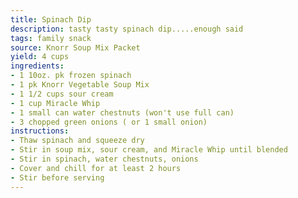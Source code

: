 ```yaml
---
title: Spinach Dip
description: tasty tasty spinach dip.....enough said
tags: family snack
source: Knorr Soup Mix Packet
yield: 4 cups
ingredients: 
- 1 10oz. pk frozen spinach
- 1 pk Knorr Vegetable Soup Mix
- 1 1/2 cups sour cream
- 1 cup Miracle Whip
- 1 small can water chestnuts (won't use full can)
- 3 chopped green onions ( or 1 small onion)
instructions: 
- Thaw spinach and squeeze dry
- Stir in soup mix, sour cream, and Miracle Whip until blended
- Stir in spinach, water chestnuts, onions
- Cover and chill for at least 2 hours
- Stir before serving
---
```

